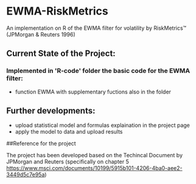 # EWMA-RiskMetrics

An implementation on R of the EWMA filter for volatility by RiskMetrics™ (JPMorgan &amp; Reuters 1996) 



## Current State of the Project:


### Implemented in 'R-code' folder the basic code for the EWMA filter:

- function EWMA with supplementary fuctions also in the folder 

## Further developments:

- upload statistical model and formulas explaination in the project page
- apply the model to data and upload results




##Reference for the project

The project has been developed based on the Techincal Document by JPMorgan and Reuters (specifically on chapter 5 https://www.msci.com/documents/10199/5915b101-4206-4ba0-aee2-3449d5c7e95a)







